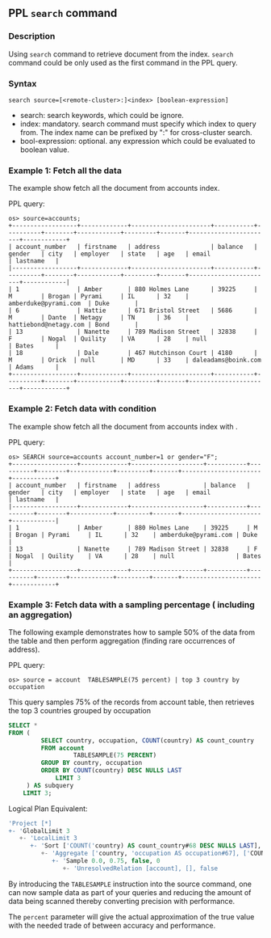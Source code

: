 ## PPL `search` command

### Description
Using ``search`` command to retrieve document from the index. ``search`` command could be only used as the first command in the PPL query.


### Syntax
`search source=[<remote-cluster>:]<index> [boolean-expression]`

* search: search keywords, which could be ignore.
* index: mandatory. search command must specify which index to query from. The index name can be prefixed by "<cluster name>:" for cross-cluster search.
* bool-expression: optional. any expression which could be evaluated to boolean value.


### Example 1: Fetch all the data
The example show fetch all the document from accounts index.

PPL query:

    os> source=accounts;
    +------------------+-------------+----------------------+-----------+----------+--------+------------+---------+-------+-----------------------+------------+
    | account_number   | firstname   | address              | balance   | gender   | city   | employer   | state   | age   | email                 | lastname   |
    |------------------+-------------+----------------------+-----------+----------+--------+------------+---------+-------+-----------------------+------------|
    | 1                | Amber       | 880 Holmes Lane      | 39225     | M        | Brogan | Pyrami     | IL      | 32    | amberduke@pyrami.com  | Duke       |
    | 6                | Hattie      | 671 Bristol Street   | 5686      | M        | Dante  | Netagy     | TN      | 36    | hattiebond@netagy.com | Bond       |
    | 13               | Nanette     | 789 Madison Street   | 32838     | F        | Nogal  | Quility    | VA      | 28    | null                  | Bates      |
    | 18               | Dale        | 467 Hutchinson Court | 4180      | M        | Orick  | null       | MD      | 33    | daleadams@boink.com   | Adams      |
    +------------------+-------------+----------------------+-----------+----------+--------+------------+---------+-------+-----------------------+------------+

### Example 2: Fetch data with condition
The example show fetch all the document from accounts index with .

PPL query:

    os> SEARCH source=accounts account_number=1 or gender="F";
    +------------------+-------------+--------------------+-----------+----------+--------+------------+---------+-------+----------------------+------------+
    | account_number   | firstname   | address            | balance   | gender   | city   | employer   | state   | age   | email                | lastname   |
    |------------------+-------------+--------------------+-----------+----------+--------+------------+---------+-------+----------------------+------------|
    | 1                | Amber       | 880 Holmes Lane    | 39225     | M        | Brogan | Pyrami     | IL      | 32    | amberduke@pyrami.com | Duke       |
    | 13               | Nanette     | 789 Madison Street | 32838     | F        | Nogal  | Quility    | VA      | 28    | null                 | Bates      |
    +------------------+-------------+--------------------+-----------+----------+--------+------------+---------+-------+----------------------+------------+

### Example 3: Fetch data with a sampling percentage ( including an aggregation)
The following example demonstrates how to sample 50% of the data from the table and then perform aggregation (finding rare occurrences of address).

PPL query:

    os> source = account  TABLESAMPLE(75 percent) | top 3 country by occupation

This query samples 75% of the records from account table, then retrieves the top 3 countries grouped by occupation

```sql
SELECT *
FROM (
         SELECT country, occupation, COUNT(country) AS count_country
         FROM account
                  TABLESAMPLE(75 PERCENT)
         GROUP BY country, occupation
         ORDER BY COUNT(country) DESC NULLS LAST
             LIMIT 3
     ) AS subquery
    LIMIT 3;
```
Logical Plan Equivalent:

```sql
'Project [*]
+- 'GlobalLimit 3
   +- 'LocalLimit 3
      +- 'Sort ['COUNT('country) AS count_country#68 DESC NULLS LAST], true
         +- 'Aggregate ['country, 'occupation AS occupation#67], ['COUNT('country) AS count_country#66, 'country, 'occupation AS occupation#67]
            +- 'Sample 0.0, 0.75, false, 0
               +- 'UnresolvedRelation [account], [], false

```

By introducing the `TABLESAMPLE` instruction into the source command, one can now sample data as part of your queries and reducing the amount of data being scanned thereby converting precision with performance.

The `percent` parameter will give the actual approximation of the true value with the needed trade of between accuracy and performance.
